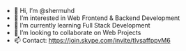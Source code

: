 - 👋 Hi, I’m @shermuhd
- 👀 I’m interested in Web Frontend & Backend Development
- 🌱 I’m currently learning Full Stack Development
- 💞️ I’m looking to collaborate on Web Projects
- 📫 Contact: https://join.skype.com/invite/tlvsaffppvM6

<!---
shermuhd/shermuhd is a ✨ special ✨ repository because its `README.md` (this file) appears on your GitHub profile.
You can click the Preview link to take a look at your changes.
--->
